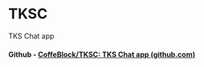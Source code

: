 # TKSC
TKS Chat app
#### Github - [CoffeBlock/TKSC: TKS Chat app (github.com)](https://github.com/CoffeBlock/TKSC)

